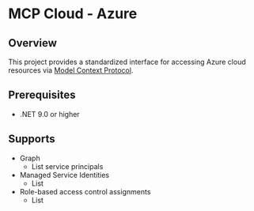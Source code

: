 # MCP Cloud - Azure

## Overview

This project provides a standardized interface for accessing Azure cloud resources via [Model Context Protocol](https://modelcontextprotocol.io/introduction).


## Prerequisites

- .NET 9.0 or higher


## Supports
- Graph
    - List service principals
- Managed Service Identities
    - List
- Role-based access control assignments
    - List
